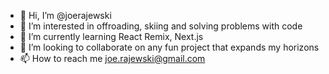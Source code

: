 - 👋 Hi, I’m @joerajewski
- 👀 I’m interested in offroading, skiing and solving problems with code
- 🌱 I’m currently learning React Remix, Next.js
- 💞️ I’m looking to collaborate on any fun project that expands my horizons
- 📫 How to reach me joe.rajewski@gmail.com 

<!---
joerajewski/joerajewski is a ✨ special ✨ repository because its `README.md` (this file) appears on your GitHub profile.
You can click the Preview link to take a look at your changes.
--->
